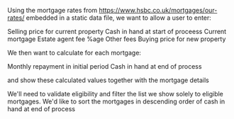 
Using the mortgage rates from https://www.hsbc.co.uk/mortgages/our-rates/ embedded in a static data file, we want to allow a user to enter:

Selling price for current property
Cash in hand at start of proceess
Current mortgage
Estate agent fee %age
Other fees
Buying price for new property


We then want to calculate for each mortgage:

Monthly repayment in initial period
Cash in hand at end of process

and show these calculated values together with the mortgage details

We'll need to validate eligibility and filter the list we show solely to eligible mortgages.
We'd like to sort the mortgages in descending order of cash in hand at end of process

